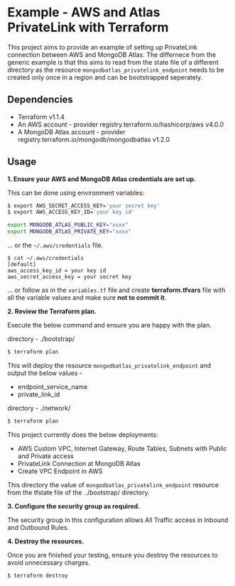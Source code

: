 # Example - AWS and Atlas PrivateLink with Terraform

This project aims to provide an example of setting up PrivateLink connection between AWS and MongoDB Atlas.
The differnece from the generic example is that this aims to read from the state file of a different directory as the resource `mongodbatlas_privatelink_endpoint` needs to be created only once in a region and can be bootstrapped seperately.


## Dependencies

* Terraform v1.1.4
* An AWS account - provider registry.terraform.io/hashicorp/aws v4.0.0
* A MongoDB Atlas account - provider registry.terraform.io/mongodb/mongodbatlas v1.2.0

## Usage

**1\. Ensure your AWS and MongoDB Atlas credentials are set up.**

This can be done using environment variables:

``` bash
$ export AWS_SECRET_ACCESS_KEY='your secret key'
$ export AWS_ACCESS_KEY_ID='your key id'
```

```bash
export MONGODB_ATLAS_PUBLIC_KEY="xxxx"
export MONGODB_ATLAS_PRIVATE_KEY="xxxx"
```

... or the `~/.aws/credentials` file.

```
$ cat ~/.aws/credentials
[default]
aws_access_key_id = your key id
aws_secret_access_key = your secret key

```
... or follow as in the `variables.tf` file and create **terraform.tfvars** file with all the variable values and make sure **not to commit it**.

**2\. Review the Terraform plan.**

Execute the below command and ensure you are happy with the plan.

directory - ./bootstrap/

```bash
$ terraform plan
```

This will deploy the resource `mongodbatlas_privatelink_endpoint` and output the below values - 

- endpoint_service_name
- private_link_id

directory - ./network/

``` bash
$ terraform plan
```
This project currently does the below deployments:

- AWS Custom VPC, Internet Gateway, Route Tables, Subnets with Public and Private access
- PrivateLink Connection at MongoDB Atlas
- Create VPC Endpoint in AWS

This directory the value of `mongodbatlas_privatelink_endpoint` resource from the tfstate file of the ../bootstrap/ directory.

**3\. Configure the security group as required.**

The security group in this configuration allows All Traffic access in Inbound and Outbound Rules.

**4\. Destroy the resources.**

Once you are finished your testing, ensure you destroy the resources to avoid unnecessary charges.

``` bash
$ terraform destroy
```
